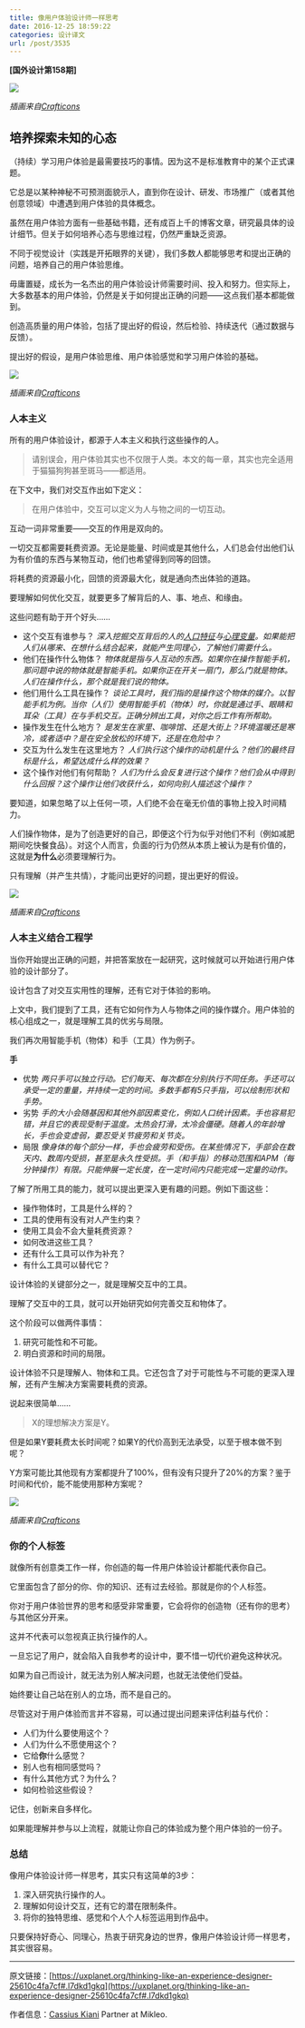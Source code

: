 ```yaml
---
title: 像用户体验设计师一样思考
date: 2016-12-25 18:59:22
categories: 设计译文
url: /post/3535
---
```


**[国外设计第158期]**

![](https://storageapi.fleek.co/0a3a8890-e65e-47ce-93d7-0442b9209d38-bucket/blog/posts/2016-12/12-20/1-slvuThkTr1BsmpeedW605Q.png)

*插画来自[Crafticons](http://crafticons.com/)*

## 培养探索未知的心态

（持续）学习用户体验是最需要技巧的事情。因为这不是标准教育中的某个正式课题。

它总是以某种神秘不可预测面貌示人，直到你在设计、研发、市场推广（或者其他创意领域）中遭遇到用户体验的具体概念。

虽然在用户体验方面有一些基础书籍，还有成百上千的博客文章，研究最具体的设计细节。但关于如何培养心态与思维过程，仍然严重缺乏资源。

不同于视觉设计（实践是开拓眼界的关键），我们多数人都能够思考和提出正确的问题，培养自己的用户体验思维。

毋庸置疑，成长为一名杰出的用户体验设计师需要时间、投入和努力。但实际上，大多数基本的用户体验，仍然是关于如何提出正确的问题——这点我们基本都能做到。

创造高质量的用户体验，包括了提出好的假设，然后检验、持续迭代（通过数据与反馈）。

提出好的假设，是用户体验思维、用户体验感觉和学习用户体验的基础。

![](https://storageapi.fleek.co/0a3a8890-e65e-47ce-93d7-0442b9209d38-bucket/blog/posts/2016-12/12-20/1-M5SMsqTIfsdEHwYBDeNjKQ.png)

*插画来自[Crafticons](http://crafticons.com/)*

### 人本主义

所有的用户体验设计，都源于人本主义和执行这些操作的人。

> 请别误会，用户体验其实也不仅限于人类。本文的每一章，其实也完全适用于猫猫狗狗甚至斑马——都适用。

在下文中，我们对交互作出如下定义：

> 在用户体验中，交互可以定义为人与物之间的一切互动。

互动一词非常重要——交互的作用是双向的。

一切交互都需要耗费资源。无论是能量、时间或是其他什么，人们总会付出他们认为有价值的东西与某物互动，他们也希望得到同等的回馈。

将耗费的资源最小化，回馈的资源最大化，就是通向杰出体验的道路。

要理解如何优化交互，就要更多了解背后的人、事、地点、和缘由。

这些问题有助于开个好头……

- 这个交互有谁参与？
	*深入挖掘交互背后的人的[人口特征](https://en.wikipedia.org/wiki/Demographics)与[心理变量](https://en.wikipedia.org/wiki/Psychographic)。如果能把人们从哪来、在想什么结合起来，就能产生同理心，了解他们需要什么。*
- 他们在操作什么物体？
	*物体就是指与人互动的东西。如果你在操作智能手机，那问题中说的物体就是智能手机。如果你正在开关一扇门，那么门就是物体。*
	*人们在操作什么，那个就是我们说的物体。*
- 他们用什么工具在操作？
	*谈论工具时，我们指的是操作这个物体的媒介。以智能手机为例。当你（人们）使用智能手机（物体）时，你就是通过手、眼睛和耳朵（工具）在与手机交互。正确分辨出工具，对你之后工作有所帮助。*
- 操作发生在什么地方？
	*是发生在家里、咖啡馆、还是大街上？环境温暖还是寒冷，或者适中？是在安全放松的环境下，还是在危险中？*
- 交互为什么发生在这里地方？
	*人们执行这个操作的动机是什么？他们的最终目标是什么，希望达成什么样的效果？*
-  这个操作对他们有何帮助？
	*人们为什么会反复进行这个操作？他们会从中得到什么回报？这个操作让他们收获什么，如何向别人描述这个操作？*

要知道，如果忽略了以上任何一项，人们绝不会在毫无价值的事物上投入时间精力。

人们操作物体，是为了创造更好的自己，即便这个行为似乎对他们不利（例如减肥期间吃快餐食品）。对这个人而言，负面的行为仍然从本质上被认为是有价值的，这就是**为什么**必须要理解行为。

只有理解（并产生共情），才能问出更好的问题，提出更好的假设。

![](https://storageapi.fleek.co/0a3a8890-e65e-47ce-93d7-0442b9209d38-bucket/blog/posts/2016-12/12-20/1-0rl63CoXuwngWG9P_kfG6g.png)

*插画来自[Crafticons](http://crafticons.com/)*

### 人本主义结合工程学

当你开始提出正确的问题，并把答案放在一起研究，这时候就可以开始进行用户体验的设计部分了。

设计包含了对交互实用性的理解，还有它对于体验的影响。

上文中，我们提到了工具，还有它如何作为人与物体之间的操作媒介。用户体验的核心组成之一，就是理解工具的优劣与局限。

我们再次用智能手机（物体）和手（工具）作为例子。

**手**

- 优势
    *两只手可以独立行动。它们每天、每次都在分别执行不同任务。手还可以承受一定的重量，并持续一定的时间。多数手都有5只手指，可以绘制形状和手势。*
- 劣势
    *手的大小会随基因和其他外部因素变化，例如人口统计因素。手也容易犯错，并且它的表现受制于温度。太热会打滑，太冷会僵硬。随着人的年龄增长，手也会变虚弱，要忍受关节疲劳和关节炎。*
- 局限
    *像身体的每个部分一样，手也会疲劳和受伤。在某些情况下，手部会在数天内、数周内受损，甚至是永久性受损。手（和手指）的移动范围和APM（每分钟操作）有限。只能伸展一定长度，在一定时间内只能完成一定量的动作。*

了解了所用工具的能力，就可以提出更深入更有趣的问题。例如下面这些：

- 操作物体时，工具是什么样的？
- 工具的使用有没有对人产生约束？
- 使用工具会不会大量耗费资源？
- 如何改进这些工具？
- 还有什么工具可以作为补充？
- 有什么工具可以替代它？

设计体验的关键部分之一，就是理解交互中的工具。

理解了交互中的工具，就可以开始研究如何完善交互和物体了。

这个阶段可以做两件事情：

1. 研究可能性和不可能。
2. 明白资源和时间的局限。

设计体验不只是理解人、物体和工具。它还包含了对于可能性与不可能的更深入理解，还有产生解决方案需要耗费的资源。

说起来很简单……

> X的理想解决方案是Y。

但是如果Y要耗费太长时间呢？如果Y的代价高到无法承受，以至于根本做不到呢？

Y方案可能比其他现有方案都提升了100%，但有没有只提升了20%的方案？鉴于时间和代价，能不能使用那种方案呢？

![](https://storageapi.fleek.co/0a3a8890-e65e-47ce-93d7-0442b9209d38-bucket/blog/posts/2016-12/12-20/1-jN6NE2mcLiCm4jT75zztrQ.png)

*插画来自[Crafticons](http://crafticons.com/)*

### 你的个人标签

就像所有创意类工作一样，你创造的每一件用户体验设计都能代表你自己。

它里面包含了部分的你、你的知识、还有过去经验。那就是你的个人标签。

你对于用户体验世界的思考和感受非常重要，它会将你的创造物（还有你的思考）与其他区分开来。

这并不代表可以忽视真正执行操作的人。

一旦忘记了用户，就会陷入自我参考的设计中，要不惜一切代价避免这种状况。

如果为自己而设计，就无法为别人解决问题，也就无法使他们受益。

始终要让自己站在别人的立场，而不是自己的。

尽管这对于用户体验而言并不容易，可以通过提出问题来评估利益与代价：

- 人们为什么要使用这个？
- 人们为什么不愿使用这个？
- 它给**你**什么感觉？
- 别人也有相同感觉吗？
- 有什么其他方式？为什么？
- 如何检验这些假设？

记住，创新来自多样化。

如果能理解并参与以上流程，就能让你自己的体验成为整个用户体验的一份子。

### 总结

像用户体验设计师一样思考，其实只有这简单的3步：

1. 深入研究执行操作的人。
2. 理解如何设计交互，还有它的潜在限制条件。
3. 将你的独特思维、感觉和个人个人标签运用到作品中。

只要保持好奇心、同理心，热衷于研究身边的世界，像用户体验设计师一样思考，其实很容易。

---

原文链接：[https://uxplanet.org/thinking-like-an-experience-designer-25610c4fa7cf#.l7dkd1gkq](https://uxplanet.org/thinking-like-an-experience-designer-25610c4fa7cf#.l7dkd1gkq)

作者信息：[Cassius Kiani](https://uxplanet.org/@cassiuskiani?source=post_header_lockup)
Partner at Mikleo.